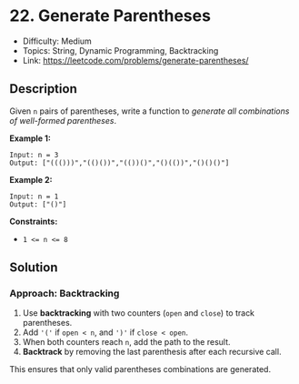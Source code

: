 # 22. Generate Parentheses

- Difficulty: Medium
- Topics: String, Dynamic Programming, Backtracking
- Link: https://leetcode.com/problems/generate-parentheses/

## Description

Given `n` pairs of parentheses, write a function to _generate all combinations of well-formed parentheses_.

**Example 1:**

```
Input: n = 3
Output: ["((()))","(()())","(())()","()(())","()()()"]
```

**Example 2:**

```
Input: n = 1
Output: ["()"]
```

**Constraints:**

- `1 <= n <= 8`

## Solution

### Approach: Backtracking

1. Use **backtracking** with two counters (`open` and `close`) to track parentheses.
2. Add `'('` if `open < n`, and `')'` if `close < open`.
3. When both counters reach `n`, add the path to the result.
4. **Backtrack** by removing the last parenthesis after each recursive call.

This ensures that only valid parentheses combinations are generated.

